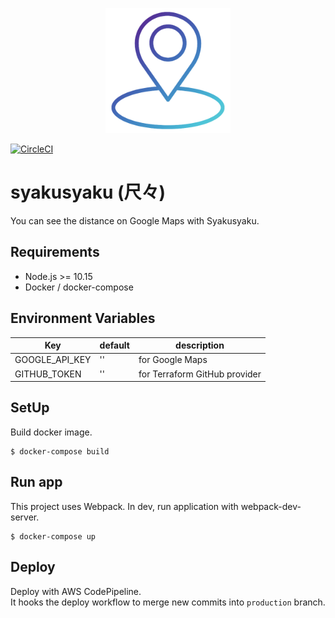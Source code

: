 <p align="center">
  <img width="200" height="200" src="https://raw.githubusercontent.com/shirakiya/syakusyaku/master/static/logo.png">
</p>

[![CircleCI](https://circleci.com/gh/shirakiya/syakusyaku.svg?style=svg)](https://circleci.com/gh/shirakiya/syakusyaku)

# syakusyaku (尺々)
You can see the distance on Google Maps with Syakusyaku.


## Requirements
- Node.js >= 10.15
- Docker / docker-compose


## Environment Variables
| Key            | default       | description                   |
|----------------|---------------|-------------------------------|
| GOOGLE_API_KEY | ''            | for Google Maps               |
| GITHUB_TOKEN   | ''            | for Terraform GitHub provider |



## SetUp
Build docker image.

```
$ docker-compose build
```


## Run app
This project uses Webpack. In dev, run application with webpack-dev-server.

```
$ docker-compose up
```


## Deploy
Deploy with AWS CodePipeline.  
It hooks the deploy workflow to merge new commits into `production` branch.
